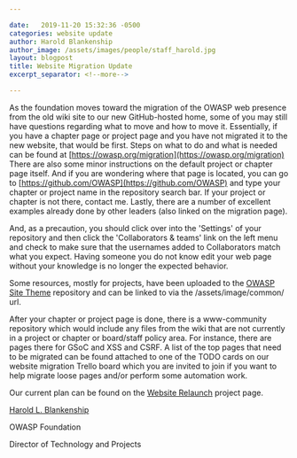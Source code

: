 ```yaml
---

date:   2019-11-20 15:32:36 -0500
categories: website update
author: Harold Blankenship
author_image: /assets/images/people/staff_harold.jpg
layout: blogpost
title: Website Migration Update
excerpt_separator: <!--more-->

---
```


As the foundation moves toward the migration of the OWASP web presence from the old wiki site to our new GitHub-hosted home, some of you may still have questions regarding what to move and how to move it. Essentially, if you have a chapter page or project page and you have not migrated it to the new website, that would be first. Steps on what to do and what is needed can be found at [https://owasp.org/migration](https://owasp.org/migration)   There are also some minor instructions on the <!--more--> default project or chapter page itself. And if you are wondering where that page is located, you can go to [https://github.com/OWASP](https://github.com/OWASP) and type your chapter or project name in the repository search bar. If your project or chapter is not there, contact me. Lastly, there are a number of excellent examples already done by other leaders (also linked on the migration page). 

And, as a precaution, you should click over into the 'Settings' of your repository and then click the 'Collaborators & teams' link on the left menu and check to make sure that the usernames added to Collaborators match what you expect.  Having someone you do not know edit your web page without your knowledge is no longer the expected behavior.

Some resources, mostly for projects, have been uploaded to the [OWASP Site Theme](https://github.com/OWASP/www--site-theme) repository and can be linked to via the /assets/image/common/<file> url. 

After your chapter or project page is done, there is a www-community repository which would include any files from the wiki that are not currently in a project or chapter or board/staff policy area.  For instance, there are pages there for GSoC and XSS and CSRF.  A list of the top pages that need to be migrated can be found attached to one of the TODO cards on our website migration Trello board which you are invited to join if you want to help migrate loose pages and/or perform some automation work.

Our current plan can be found on the [Website Relaunch](https://owasp.org/www-staff/projects/201912-Website-Launch) project page.


[Harold L. Blankenship](mailto:harold.blankenship@owasp.com)

OWASP Foundation

Director of Technology and Projects

